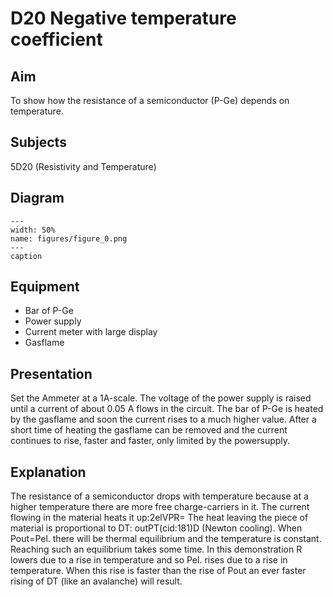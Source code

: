 # D20 Negative temperature coefficient 
    
  
## Aim   
 To show how the resistance of a semiconductor (P-Ge) depends on temperature.    
  
## Subjects   
 5D20 (Resistivity and Temperature)   
  
## Diagram   
   
```{figure} figures/figure_0.png  
---  
width: 50%  
name: figures/figure_0.png  
---  
caption  
``` 
      
  
## Equipment   
 
 *  Bar of P-Ge 
 *  Power supply 
 *  Current meter with large display 
 *  Gasflame
       
  
## Presentation   
 Set the Ammeter at a 1A-scale. The voltage of the power supply is raised until a current of about 0.05 A flows in the circuit. The bar of P-Ge is heated by the gasflame and soon the current rises to a much higher value. After a short time of heating the gasflame can be removed and the current continues to rise, faster and faster, only limited by the powersupply.    
  
## Explanation   
 The resistance of a semiconductor drops with temperature because at a higher temperature there are more free charge-carriers in it. The current flowing in the material heats it up:2elVPR= The heat leaving the piece of material is proportional to DT: outPT(cid:181)D (Newton cooling). When Pout=Pel. there will be thermal equilibrium and the temperature is constant. Reaching such an equilibrium takes some time. In this demonstration R lowers due to a rise in temperature and so Pel. rises due to a rise in temperature. When this rise is faster than the rise of Pout an ever faster rising of DT (like an avalanche) will result.   